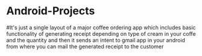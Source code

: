 # Android-Projects
#It's just a single layout of a major coffee ordering app which includes basic functionality of generating receipt depending on type of cream in your coffe and the quantity and then it sends an intent to gmail app in your android from where you can mail the generated receipt to the customer
